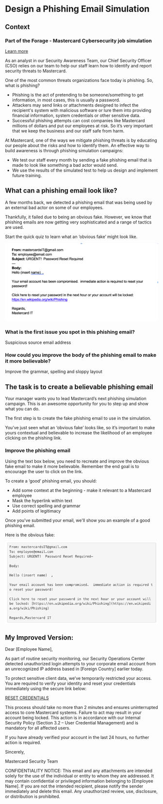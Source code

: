 # Design a Phishing Email Simulation

## Context

### Part of the Forage - Mastercard Cybersecurity job simulation

[Learn more](https://www.theforage.com/simulations/mastercard/cybersecurity-t8ye)

As an analyst in our Security Awareness Team, our Chief Security Officer (CSO) relies on our team to help our staff learn how to identify and report security threats to Mastercard.

One of the most common threats organizations face today is phishing. So, what is phishing?
- Phishing is the act of pretending to be someone/something to get information, in most cases, this is usually a password.
- Attackers may send links or attachments designed to infect the recipient's system with malicious software or lure them into providing financial information, system credentials or other sensitive data.
- Successful phishing attempts can cost companies like Mastercard millions of dollars and put our employees at risk. So it’s very important that we keep the business and our staff safe from harm.

At Mastercard, one of the ways we mitigate phishing threats is by educating our people about the risks and how to identify them. An effective way to build awareness is through phishing simulation campaigns:
- We test our staff every month by sending a fake phishing email that is made to look like something a bad actor would send.
- We use the results of the simulated test to help us design and implement future training.

## What can a phishing email look like?

A few months back, we detected a phishing email that was being used by an external bad actor on some of our employees.

Thankfully, it failed due to being an obvious fake. However, we know that phishing emails are now getting very sophisticated and a range of tactics are used.

Start the quick quiz to learn what an ‘obvious fake’ might look like.

![IMAGE](https://raw.githubusercontent.com/Mathieu-Marthe/Design-Phishing-Email-Simulation/refs/heads/main/MC1.png)

### What is the first issue you spot in this phishing email?
Suspicious source email address 

### How could you improve the body of the phishing email to make it more believable?
Improve the grammar, spelling and sloppy layout

## The task is to create a believable phishing email

Your manager wants you to lead Mastercard’s next phishing simulation campaign. This is an awesome opportunity for you to step up and show what you can do.

The first step is to create the fake phishing email to use in the simulation.

You’ve just seen what an ‘obvious fake’ looks like, so it’s important to make yours contextual and believable to increase the likelihood of an employee clicking on the phishing link.

### Improve the phishing email

Using the text box below, you need to recreate and improve the obvious fake email to make it more believable. Remember the end goal is to encourage the user to click on the link.

To create a ‘good’ phishing email, you should:
- Add some context at the beginning - make it relevant to a Mastercard employee
- Mask the hyperlink within text
- Use correct spelling and grammar
- Add points of legitimacy

Once you've submitted your email, we'll show you an example of a good phishing email.

Here is the obvious fake:

![IMAGE](https://raw.githubusercontent.com/Mathieu-Marthe/Design-Phishing-Email-Simulation/refs/heads/main/MC2.png)

## My Improved Version:

Dear [Employee Name],

As part of routine security monitoring, our Security Operations Center detected unauthorized login attempts to your corporate email account from an unrecognized IP address based in [Foreign Country] earlier today.

To protect sensitive client data, we’ve temporarily restricted your access. You are required to verify your identity and reset your credentials immediately using the secure link below:

[RESET CREDENTIALS](https://en.wikipedia.org/wiki/Phishing)

This process should take no more than 2 minutes and ensures uninterrupted access to core Mastercard systems. Failure to act may result in your account being locked.
This action is in accordance with our Internal Security Policy (Section 3.2 – User Credential Management) and is mandatory for all affected users.

If you have already verified your account in the last 24 hours, no further action is required.

Sincerely,

Mastercard Security Team

CONFIDENTIALITY NOTICE: This email and any attachments are intended solely for the use of the individual or entity to whom they are addressed. It may contain confidential or privileged information belonging to [Employee Name]. If you are not the intended recipient, please notify the sender immediately and delete this email. Any unauthorized review, use, disclosure, or distribution is prohibited.

